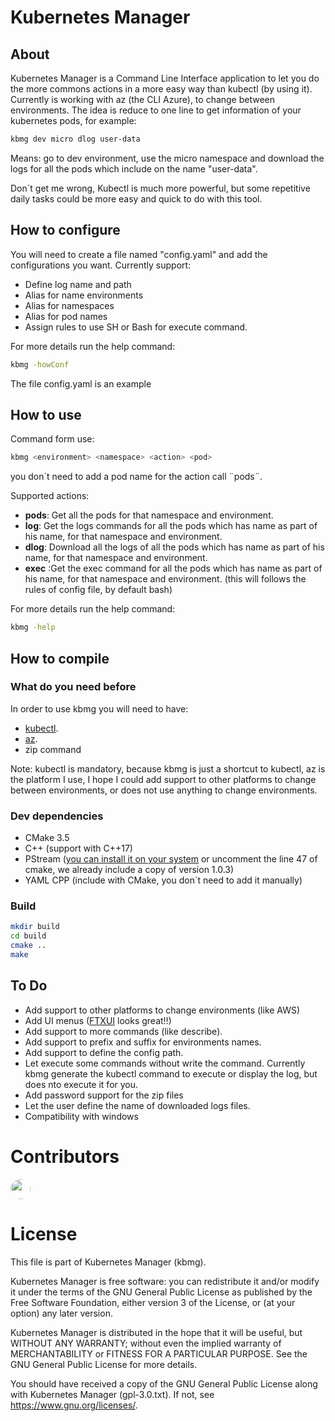 # Kubernetes Manager
## About
Kubernetes Manager is a Command Line Interface application to let you do the more commons actions in a more easy way than kubectl (by using it).
Currently is working with az (the CLI Azure), to change between environments.
The idea is reduce to one line to get information of your kubernetes pods, for example:
```bash
kbmg dev micro dlog user-data
```
Means: go to dev environment, use the micro namespace and download the logs for all the  pods which include on the name "user-data".

Don´t get me wrong, Kubectl is much more powerful, but some repetitive daily tasks could be more easy and quick to do with this tool.

## How to configure
You will need to create a file named "config.yaml" and add the configurations you want.
Currently support:
- Define log name and path
- Alias for name environments
- Alias for namespaces
- Alias for pod names
- Assign rules to use SH or Bash for execute command.

For more details run the help command:
```bash
kbmg -howConf
```
The file config.yaml is an example
## How to use
Command form use:
```bash
kbmg <environment> <namespace> <action> <pod>
```
<pod> you don´t need to add a pod name for the action call ¨pods¨.

Supported actions:
- **pods**: Get all the pods for that namespace and environment.
- **log**: Get the logs commands for all the pods which has name as part of his name, for that namespace and environment.
- **dlog**: Download all the logs of all the pods which has name as part of his name, for that namespace and environment.
- **exec** :Get the exec command for all the pods which has name as part of his name, for that namespace and environment. (this will follows the rules of config file, by default bash)

For more details run the help command:
```bash
kbmg -help
```
## How to compile
### What do you need before
In order to use kbmg you will need to have:
- [kubectl](https://kubernetes.io/docs/tasks/tools/).
- [az](https://learn.microsoft.com/en-us/cli/azure/).
- zip command

Note: kubectl is mandatory, because kbmg is just a shortcut to kubectl, az is the platform I use, I hope I could add support to other platforms to change between environments, or does not use anything to change environments.

### Dev dependencies
- CMake 3.5
- C++ (support with C++17)
- PStream ([you can install it on your system](https://pstreams.sourceforge.net/download/) or uncomment the line 47 of cmake, we already include a copy of version 1.0.3)
- YAML CPP (include with CMake, you don´t need to add it manually)

### Build
```bash
mkdir build
cd build
cmake ..
make
```
## To Do
- Add support to other platforms to change environments (like AWS)
- Add UI menus ([FTXUI](https://github.com/ArthurSonzogni/FTXUI/tree/main) looks great!!)
- Add support to more commands (like describe).
- Add support to prefix and suffix for environments names.
- Add support to define the config path.
- Let execute some commands without write the command. Currently kbmg generate the kubectl command to execute or display the log, but does nto execute it for you.
- Add password support for the zip files
- Let the user define the name of downloaded logs files.
- Compatibility with windows

# Contributors
<a href="https://github.com/AvisPhoenix">  <span class="Button-content">
    <span class="Button-label"><img src="https://avatars.githubusercontent.com/u/49039545?v=4" alt="" size="32" height="32" width="32" style="border-radius: 50%;"></span>
  </span>
</a>

# License

This file is part of Kubernetes Manager (kbmg).

Kubernetes Manager is free software: you can redistribute it and/or modify it under the terms of the GNU General Public License as published by the Free Software Foundation, either version 3 of the License, or (at your option) any later version.

Kubernetes Manager is distributed in the hope that it will be useful, but WITHOUT ANY WARRANTY; without even the implied warranty of MERCHANTABILITY or FITNESS FOR A PARTICULAR PURPOSE. See the GNU General Public License for more details.

You should have received a copy of the GNU General Public License along with Kubernetes Manager (gpl-3.0.txt). If not, see <https://www.gnu.org/licenses/>.
